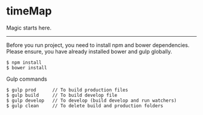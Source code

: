 # timeMap

Magic starts here.

-----

Before you run project, you need to install npm and bower dependencies.
Please ensure, you have already installed bower and gulp globally.
```
$ npm install
$ bower install
```

Gulp commands
```
$ gulp prod      // To build production files
$ gulp build     // To build develop file
$ gulp develop   // To develop (build develop and run watchers)
$ gulp clean     // To delete build and production folders
```
